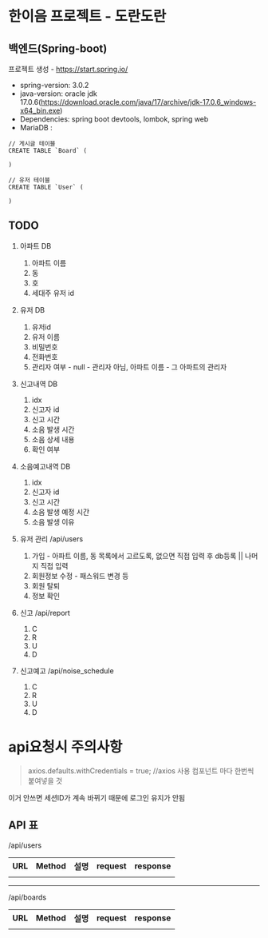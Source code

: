 # 한이음 프로젝트 - 도란도란
## 백엔드(Spring-boot)

프로젝트 생성 - https://start.spring.io/
- spring-version: 3.0.2
- java-version: oracle jdk 17.0.6(https://download.oracle.com/java/17/archive/jdk-17.0.6_windows-x64_bin.exe)
- Dependencies: spring boot devtools, lombok, spring web
- MariaDB : 
```
// 게시글 테이블
CREATE TABLE `Board` (

)

// 유저 테이블
CREATE TABLE `User` (

)
```

## TODO
1. 아파트 DB
   1. 아파트 이름
   2. 동
   2. 호
   3. 세대주 유저 id
2. 유저 DB
   1. 유저id
   2. 유저 이름
   3. 비밀번호
   4. 전화번호
   5. 관리자 여부 - null - 관리자 아님, 아파트 이름 - 그 아파트의 관리자
3. 신고내역 DB
   1. idx
   2. 신고자 id
   3. 신고 시간
   4. 소음 발생 시간
   5. 소음 상세 내용
   6. 확인 여부
4. 소음예고내역 DB
   1. idx
   2. 신고자 id
   3. 신고 시간
   4. 소음 발생 예정 시간
   5. 소음 발생 이유
5. 유저 관리 /api/users
   1. 가입 - 아파트 이름, 동 목록에서 고르도록, 없으면 직접 입력 후 db등록 || 나머지 직접 입력
   2. 회원정보 수정 - 패스워드 변경 등
   3. 회원 탈퇴
   4. 정보 확인
6. 신고 /api/report
   1. C
   2. R
   3. U
   4. D

7. 신고예고 /api/noise_schedule
   1. C
   2. R
   3. U
   4. D

# api요청시 주의사항
> axios.defaults.withCredentials = true; //axios 사용 컴포넌트 마다 한번씩 붙여넣을 것

이거 안쓰면 세션ID가 계속 바뀌기 때문에 로그인 유지가 안됨


## API 표
/api/users
<table>
<tr>
<th>URL</th>
<th>Method</th>
<th>설명</th>
<th>request</th>
<th>response</th>
</tr>
<tr>
<td> </td>
<td> </td>
<td> </td>
<td> </td>
<td> </td>
</tr>
</table>
<hr>
/api/boards
<table>
<tr>
<th>URL</th>
<th>Method</th>
<th>설명</th>
<th>request</th>
<th>response</th>
</tr>
<tr>
<td> </td>
<td> </td>
<td> </td>
<td> </td>
<td> </td>
</tr>
</table>